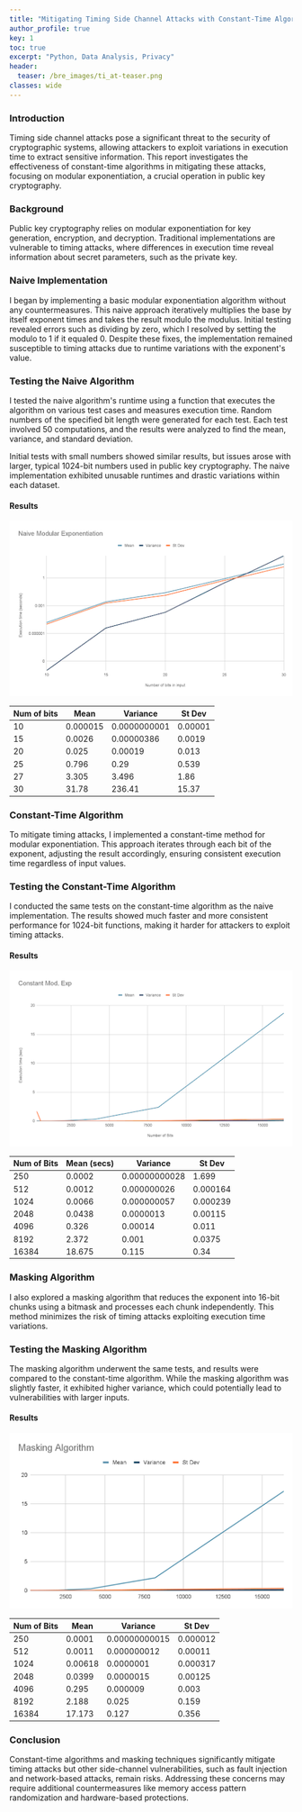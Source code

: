 ```yaml
---
title: "Mitigating Timing Side Channel Attacks with Constant-Time Algorithms"
author_profile: true
key: 1
toc: true
excerpt: "Python, Data Analysis, Privacy"
header:
  teaser: /bre_images/ti_at-teaser.png
classes: wide
---
```


### Introduction
Timing side channel attacks pose a significant threat to the security of cryptographic systems, allowing attackers to exploit variations in execution time to extract sensitive information. This report investigates the effectiveness of constant-time algorithms in mitigating these attacks, focusing on modular exponentiation, a crucial operation in public key cryptography.

### Background
Public key cryptography relies on modular exponentiation for key generation, encryption, and decryption. Traditional implementations are vulnerable to timing attacks, where differences in execution time reveal information about secret parameters, such as the private key.

### Naive Implementation
I began by implementing a basic modular exponentiation algorithm without any countermeasures. This naive approach iteratively multiplies the base by itself exponent times and takes the result modulo the modulus. Initial testing revealed errors such as dividing by zero, which I resolved by setting the modulo to 1 if it equaled 0. Despite these fixes, the implementation remained susceptible to timing attacks due to runtime variations with the exponent's value.

### Testing the Naive Algorithm
I tested the naive algorithm's runtime using a function that executes the algorithm on various test cases and measures execution time. Random numbers of the specified bit length were generated for each test. Each test involved 50 computations, and the results were analyzed to find the mean, variance, and standard deviation.

Initial tests with small numbers showed similar results, but issues arose with larger, typical 1024-bit numbers used in public key cryptography. The naive implementation exhibited unusable runtimes and drastic variations within each dataset.

#### Results

![Naive Algorithm](/bre_images/ti_at_naive.png)

| Num of bits | Mean      | Variance   | St Dev  |
|-------------|-----------|------------|---------|
| 10          | 0.000015  | 0.0000000001 | 0.00001  |
| 15          | 0.0026    | 0.00000386   | 0.0019   |
| 20          | 0.025     | 0.00019      | 0.013    |
| 25          | 0.796     | 0.29         | 0.539    |
| 27          | 3.305     | 3.496        | 1.86     |
| 30          | 31.78     | 236.41       | 15.37    |

### Constant-Time Algorithm
To mitigate timing attacks, I implemented a constant-time method for modular exponentiation. This approach iterates through each bit of the exponent, adjusting the result accordingly, ensuring consistent execution time regardless of input values.

### Testing the Constant-Time Algorithm
I conducted the same tests on the constant-time algorithm as the naive implementation. The results showed much faster and more consistent performance for 1024-bit functions, making it harder for attackers to exploit timing attacks.

#### Results

![Constant Algorithm](/bre_images/ti_at_const.png)

| Num of Bits | Mean (secs) | Variance       | St Dev  |
|-------------|--------------|----------------|---------|
| 250         | 0.0002       | 0.00000000028  | 1.699   |
| 512         | 0.0012       | 0.000000026    | 0.000164|
| 1024        | 0.0066       | 0.000000057    | 0.000239|
| 2048        | 0.0438       | 0.0000013      | 0.00115 |
| 4096        | 0.326        | 0.00014        | 0.011   |
| 8192        | 2.372        | 0.001          | 0.0375  |
| 16384       | 18.675       | 0.115          | 0.34    |

### Masking Algorithm
I also explored a masking algorithm that reduces the exponent into 16-bit chunks using a bitmask and processes each chunk independently. This method minimizes the risk of timing attacks exploiting execution time variations.

### Testing the Masking Algorithm
The masking algorithm underwent the same tests, and results were compared to the constant-time algorithm. While the masking algorithm was slightly faster, it exhibited higher variance, which could potentially lead to vulnerabilities with larger inputs.

#### Results

![Masking Algorithm](/bre_images/ti_at_mask.png)

| Num of Bits | Mean       | Variance       | St Dev  |
|-------------|------------|----------------|---------|
| 250         | 0.0001     | 0.00000000015  | 0.000012|
| 512         | 0.0011     | 0.000000012    | 0.00011 |
| 1024        | 0.00618    | 0.0000001      | 0.000317|
| 2048        | 0.0399     | 0.0000015      | 0.00125 |
| 4096        | 0.295      | 0.000009       | 0.003   |
| 8192        | 2.188      | 0.025          | 0.159   |
| 16384       | 17.173     | 0.127          | 0.356   |

### Conclusion
Constant-time algorithms and masking techniques significantly mitigate timing attacks but other side-channel vulnerabilities, such as fault injection and network-based attacks, remain risks. Addressing these concerns may require additional countermeasures like memory access pattern randomization and hardware-based protections.
